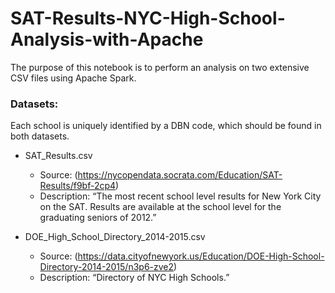 # SAT-Results-NYC-High-School-Analysis-with-Apache

The purpose of this notebook is to perform an analysis on two extensive CSV files using Apache Spark. 

### Datasets:
Each school is uniquely identified by a DBN code, which should be found in both datasets.

- SAT_Results.csv

  - Source: (https://nycopendata.socrata.com/Education/SAT-Results/f9bf-2cp4)
  - Description: “The most recent school level results for New York City on the SAT. Results are available at the school level for the graduating seniors of 2012.”

- DOE_High_School_Directory_2014-2015.csv

  - Source: (https://data.cityofnewyork.us/Education/DOE-High-School-Directory-2014-2015/n3p6-zve2)
  - Description: “Directory of NYC High Schools.”
